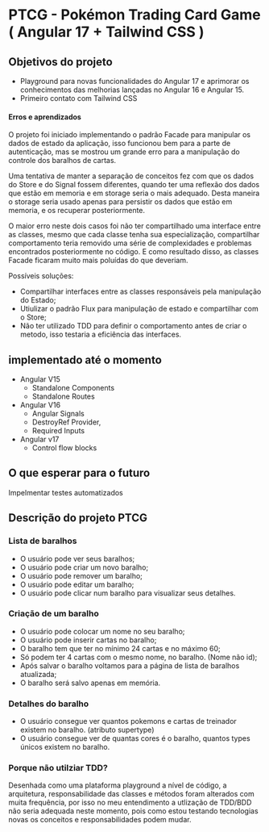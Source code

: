 # PTCG - Pokémon Trading Card Game ( Angular 17 + Tailwind CSS )

## Objetivos do projeto

- Playground para novas funcionalidades do Angular 17 e aprimorar os conhecimentos das melhorias lançadas no Angular 16 e Angular 15.
- Primeiro contato com Tailwind CSS

#### Erros e aprendizados

O projeto foi iniciado implementando o padrão Facade para manipular os dados de estado da aplicação, isso funcionou bem para a parte de autenticação, mas se mostrou um grande erro para a manipulação do controle dos baralhos de cartas.

Uma tentativa de manter a separação de conceitos fez com que os dados do Store e do Signal fossem diferentes, quando ter uma reflexão dos dados que estão em memoria e em storage seria o mais adequado. Desta maneira o storage seria usado apenas para persistir os dados que estão em memoria, e os recuperar posteriormente.

O maior erro neste dois casos foi não ter compartilhado uma interface entre as classes, mesmo que cada classe tenha sua especialização, compartilhar comportamento teria removido uma série de complexidades e problemas encontrados posteriormente no código. E como resultado disso, as classes Facade ficaram muito mais poluídas do que deveriam.

Possíveis soluções:

- Compartilhar interfaces entre as classes responsáveis pela manipulação do Estado;
- Utiulizar o padrão Flux para manipulação de estado e compartilhar com o Store;
- Não ter utilizado TDD para definir o comportamento antes de criar o metodo, isso testaria a eficiência das interfaces.

## implementado até o momento

- Angular V15
  - Standalone Components
  - Standalone Routes
- Angular V16
  - Angular Signals
  - DestroyRef Provider,
  - Required Inputs
- Angular v17
  - Control flow blocks

## O que esperar para o futuro

Impelmentar testes automatizados

## Descrição do projeto PTCG

### Lista de baralhos

- O usuário pode ver seus baralhos;
- O usuário pode criar um novo baralho;
- O usuário pode remover um baralho;
- O usuário pode editar um baralho;
- O usuário pode clicar num baralho para visualizar seus detalhes.

### Criação de um baralho

- O usuário pode colocar um nome no seu baralho;
- O usuário pode inserir cartas no baralho;
- O baralho tem que ter no mínimo 24 cartas e no máximo 60;
- Só podem ter 4 cartas com o mesmo nome, no baralho. (Nome não id);
- Após salvar o baralho voltamos para a página de lista de baralhos atualizada;
- O baralho será salvo apenas em memória.

### Detalhes do baralho

- O usuário consegue ver quantos pokemons e cartas de treinador existem no baralho. (atributo supertype)
- O usuário consegue ver de quantas cores é o baralho, quantos types únicos existem no baralho.

### Porque não utilziar TDD?

Desenhada como uma plataforma playground a nível de código, a arquitetura, responsabilidade das classes e métodos foram alterados com muita frequência, por isso no meu entendimento a utlização de TDD/BDD não seria adequada neste momento, pois como estou testando tecnologias novas os conceitos e responsabilidades podem mudar.
